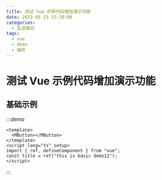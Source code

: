 ```yaml
---
title: 测试 Vue 示例代码增加演示功能
date: 2023-05-23 15:30:00
categories:
  - 生活随记
tags:
  - vue
  - demo
  - 插件
---
```

# 测试 Vue 示例代码增加演示功能

## 基础示例

:::demo

```vue
<template>
  <MButton></MButton>
</template>
<script lang="ts" setup>
import { ref, defineComponent } from "vue";
const title = ref("this is basic demo12");
</script>
```

:::
